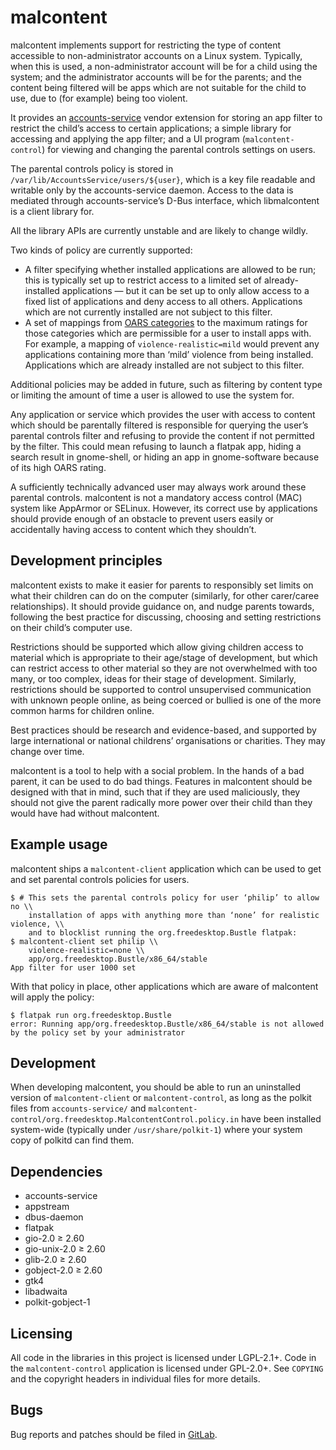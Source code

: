 malcontent
==========

malcontent implements support for restricting the type of content accessible to
non-administrator accounts on a Linux system. Typically, when this is
used, a non-administrator account will be for a child using the system; and the
administrator accounts will be for the parents; and the content being filtered
will be apps which are not suitable for the child to use, due to (for example)
being too violent.

It provides an
[accounts-service](https://gitlab.freedesktop.org/accountsservice/accountsservice)
vendor extension for storing an app filter to
restrict the child’s access to certain applications; a simple library for
accessing and applying the app filter; and a UI program (`malcontent-control`)
for viewing and changing the parental controls settings on users.

The parental controls policy is stored in `/var/lib/AccountsService/users/${user}`,
which is a key file readable and writable only by the accounts-service daemon.
Access to the data is mediated through accounts-service’s D-Bus interface, which
libmalcontent is a client library for.

All the library APIs are currently unstable and are likely to change wildly.

Two kinds of policy are currently supported:
 * A filter specifying whether installed applications are allowed to be run;
   this is typically set up to restrict access to a limited set of
   already-installed applications — but it can be set up to only allow access
   to a fixed list of applications and deny access to all others.
   Applications which are not currently installed are not subject to this
   filter.
 * A set of mappings from [OARS categories](https://hughsie.github.io/oars/) to
   the maximum ratings for those categories which are permissible for a user to
   install apps with. For example, a mapping of `violence-realistic=mild` would
   prevent any applications containing more than ‘mild’ violence from being
   installed. Applications which are already installed are not subject to this
   filter.

Additional policies may be added in future, such as filtering by content type
or limiting the amount of time a user is allowed to use the system for.

Any application or service which provides the user with access to content which
should be parentally filtered is responsible for querying the user’s parental
controls filter and refusing to provide the content if not permitted by the
filter. This could mean refusing to launch a flatpak app, hiding a search
result in gnome-shell, or hiding an app in gnome-software because of its high
OARS rating.

A sufficiently technically advanced user may always work around these parental
controls. malcontent is not a mandatory access control (MAC) system like
AppArmor or SELinux. However, its correct use by applications should provide
enough of an obstacle to prevent users easily or accidentally having access to
content which they shouldn’t.

Development principles
---

malcontent exists to make it easier for parents to responsibly set limits on
what their children can do on the computer (similarly, for other carer/caree
relationships). It should provide guidance on, and nudge parents towards,
following the best practice for discussing, choosing and setting restrictions on
their child’s computer use.

Restrictions should be supported which allow giving children access to material
which is appropriate to their age/stage of development, but which can restrict
access to other material so they are not overwhelmed with too many, or too
complex, ideas for their stage of development. Similarly, restrictions should be
supported to control unsupervised communication with unknown people online, as
being coerced or bullied is one of the more common harms for children online.

Best practices should be research and evidence-based, and supported by large
international or national childrens’ organisations or charities. They may change
over time.

malcontent is a tool to help with a social problem. In the hands of a bad
parent, it can be used to do bad things. Features in malcontent should be
designed with that in mind, such that if they are used maliciously, they should
not give the parent radically more power over their child than they would have
had without malcontent.

Example usage
---

malcontent ships a `malcontent-client` application which can be used to get and
set parental controls policies for users.

```
$ # This sets the parental controls policy for user ‘philip’ to allow no \\
    installation of apps with anything more than ‘none’ for realistic violence, \\
    and to blocklist running the org.freedesktop.Bustle flatpak:
$ malcontent-client set philip \\
    violence-realistic=none \\
    app/org.freedesktop.Bustle/x86_64/stable
App filter for user 1000 set
```

With that policy in place, other applications which are aware of malcontent will
apply the policy:

```
$ flatpak run org.freedesktop.Bustle
error: Running app/org.freedesktop.Bustle/x86_64/stable is not allowed by the policy set by your administrator
```

Development
-----------

When developing malcontent, you should be able to run an uninstalled version of
`malcontent-client` or `malcontent-control`, as long as the polkit files from
`accounts-service/` and `malcontent-control/org.freedesktop.MalcontentControl.policy.in`
have been installed system-wide (typically under `/usr/share/polkit-1`) where
your system copy of polkitd can find them.

Dependencies
------------

 * accounts-service
 * appstream
 * dbus-daemon
 * flatpak
 * gio-2.0 ≥ 2.60
 * gio-unix-2.0 ≥ 2.60
 * glib-2.0 ≥ 2.60
 * gobject-2.0 ≥ 2.60
 * gtk4
 * libadwaita
 * polkit-gobject-1

Licensing
---------

All code in the libraries in this project is licensed under LGPL-2.1+. Code in the
`malcontent-control` application is licensed under GPL-2.0+. See `COPYING` and the
copyright headers in individual files for more details.

Bugs
----

Bug reports and patches should be filed in
[GitLab](https://gitlab.freedesktop.org/pwithnall/malcontent).
